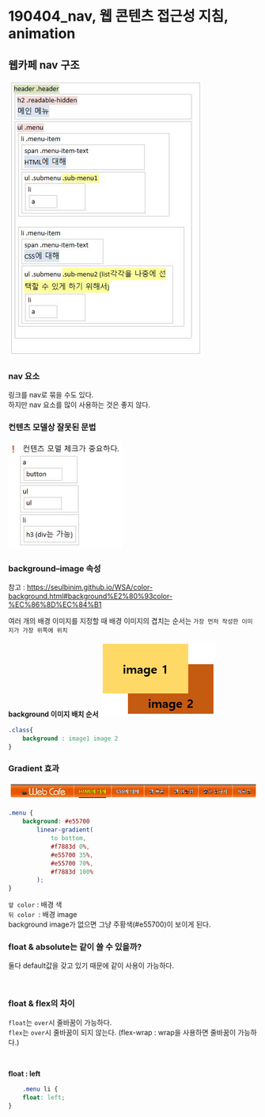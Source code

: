 # 190404_nav, 웹 콘텐츠 접근성 지침, animation



## 웹카페 nav 구조
![웹 카페 : nav 구조](./img/190404/nav구조.JPG)

### nav 요소 
링크를 nav로 묶을 수도 있다.  
하지만 nav 요소를 많이 사용하는 것은 좋지 않다.

### 컨텐츠 모델상 잘못된 문법
![컨텐츠 모델상 잘못된 문법](./img/190404/contents_model.JPG)

### background–image 속성
참고 : https://seulbinim.github.io/WSA/color-background.html#background%E2%80%93color-%EC%86%8D%EC%84%B1

여러 개의 배경 이미지를 지정할 때 배경 이미지의 겹치는 순서는 `가장 먼저 작성한 이미지가 가장 위쪽에 위치`

**background 이미지 배치 순서**
![배치 순서 이미지](./img/190404/bg배치순서.PNG)

```css
.class{ 
    background : image1 image 2 
}
```

### Gradient 효과

![메뉴](./img/190404/menu.PNG)
```css
.menu {
    background: #e55700
        linear-gradient(
            to bottom,
            #f7883d 0%,
            #e55700 35%,
            #e55700 70%,
            #f7883d 100%
        );
}
```

`앞 color` : 배경 색  
`뒤 color `: 배경 image  
background image가 없으면 그냥 주황색(#e55700)이 보이게 된다.

### float & absolute는 같이 쓸 수 있을까?
둘다 default값을 갖고 있기 때문에 같이 사용이 가능하다.  

<br>

### float & flex의 차이
`float`는 `over`시 줄바꿈이 가능하다.  
`flex`는 `over`시 줄바꿈이 되지 않는다. (flex-wrap : wrap을 사용하면 줄바꿈이 가능하다.)

<br>

**float : left**
```css
    .menu li {
    float: left;
}
```

